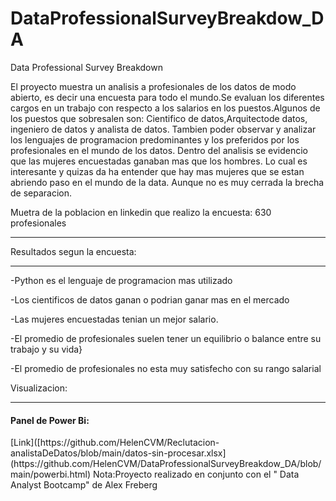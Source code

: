 # DataProfessionalSurveyBreakdow_DA
Data Professional Survey Breakdown

El proyecto muestra un analisis a profesionales de los datos de modo abierto, es decir una encuesta para todo el mundo.Se evaluan los diferentes cargos en un trabajo con respecto a los salarios en los puestos.Algunos de los puestos que sobresalen son: Cientifico de datos,Arquitectode datos, ingeniero de datos y analista de datos.
Tambien poder observar y analizar los lenguajes de programacion predominantes y los preferidos por los profesionales en el mundo de los datos.
Dentro del analisis se evidencio que las mujeres encuestadas ganaban mas que los hombres. Lo cual es interesante y quizas da ha entender que hay mas mujeres que se estan abriendo paso en el mundo de la data. Aunque no es muy cerrada la brecha de separacion.


Muetra de la poblacion en linkedin que realizo la encuesta: 630 profesionales
____________________________________________________________________________________________________________________________________________________

Resultados segun la encuesta:
____________________________________________________________________________________________________________________________________________________
-Python es el lenguaje de programacion mas utilizado

-Los cientificos de datos ganan o podrian ganar mas en el mercado

-Las mujeres encuestadas tenian un mejor salario.

-El promedio de profesionales suelen tener un equilibrio o balance entre su trabajo y su vida}

-El promedio de profesionales no esta muy satisfecho con su rango salarial

Visualizacion:
<hr>
<h4> Panel de Power Bi:</h4> [Link]([https://github.com/HelenCVM/Reclutacion-analistaDeDatos/blob/main/datos-sin-procesar.xlsx](https://github.com/HelenCVM/DataProfessionalSurveyBreakdow_DA/blob/main/powerbi.html) 
Nota:Proyecto realizado en conjunto con el " Data Analyst Bootcamp" de Alex Freberg
